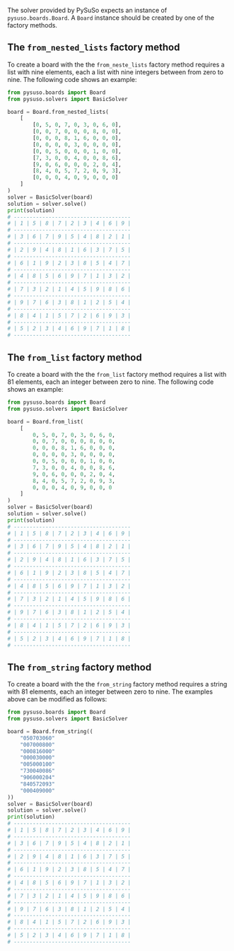 The solver provided by PySuSo expects an instance of `pysuso.boards.Board`. A `Board` instance should be created
by one of the factory methods.

## The `from_nested_lists` factory method

To create a board with the the  `from_neste_lists` factory method requires a list with nine elements,
each a list with nine integers between from zero to nine. The following code shows an example:

```py
from pysuso.boards import Board
from pysuso.solvers import BasicSolver

board = Board.from_nested_lists(
    [
        [0, 5, 0, 7, 0, 3, 0, 6, 0],
        [0, 0, 7, 0, 0, 0, 8, 0, 0],
        [0, 0, 0, 8, 1, 6, 0, 0, 0],
        [0, 0, 0, 0, 3, 0, 0, 0, 0],
        [0, 0, 5, 0, 0, 0, 1, 0, 0],
        [7, 3, 0, 0, 4, 0, 0, 8, 6],
        [9, 0, 6, 0, 0, 0, 2, 0, 4],
        [8, 4, 0, 5, 7, 2, 0, 9, 3],
        [0, 0, 0, 4, 0, 9, 0, 0, 0]
    ]
)
solver = BasicSolver(board)
solution = solver.solve()
print(solution)
# -------------------------------------
# | 1 | 5 | 8 | 7 | 2 | 3 | 4 | 6 | 9 |
# -------------------------------------
# | 3 | 6 | 7 | 9 | 5 | 4 | 8 | 2 | 1 |
# -------------------------------------
# | 2 | 9 | 4 | 8 | 1 | 6 | 3 | 7 | 5 |
# -------------------------------------
# | 6 | 1 | 9 | 2 | 3 | 8 | 5 | 4 | 7 |
# -------------------------------------
# | 4 | 8 | 5 | 6 | 9 | 7 | 1 | 3 | 2 |
# -------------------------------------
# | 7 | 3 | 2 | 1 | 4 | 5 | 9 | 8 | 6 |
# -------------------------------------
# | 9 | 7 | 6 | 3 | 8 | 1 | 2 | 5 | 4 |
# -------------------------------------
# | 8 | 4 | 1 | 5 | 7 | 2 | 6 | 9 | 3 |
# -------------------------------------
# | 5 | 2 | 3 | 4 | 6 | 9 | 7 | 1 | 8 |
# -------------------------------------
```

## The `from_list` factory method

To create a board with the the  `from_list` factory method requires a list with 81 elements,
each an integer between zero to nine. The following code shows an example:

```py
from pysuso.boards import Board
from pysuso.solvers import BasicSolver

board = Board.from_list(
    [
        0, 5, 0, 7, 0, 3, 0, 6, 0,
        0, 0, 7, 0, 0, 0, 8, 0, 0,
        0, 0, 0, 8, 1, 6, 0, 0, 0,
        0, 0, 0, 0, 3, 0, 0, 0, 0,
        0, 0, 5, 0, 0, 0, 1, 0, 0,
        7, 3, 0, 0, 4, 0, 0, 8, 6,
        9, 0, 6, 0, 0, 0, 2, 0, 4,
        8, 4, 0, 5, 7, 2, 0, 9, 3,
        0, 0, 0, 4, 0, 9, 0, 0, 0
    ]
)
solver = BasicSolver(board)
solution = solver.solve()
print(solution)
# -------------------------------------
# | 1 | 5 | 8 | 7 | 2 | 3 | 4 | 6 | 9 |
# -------------------------------------
# | 3 | 6 | 7 | 9 | 5 | 4 | 8 | 2 | 1 |
# -------------------------------------
# | 2 | 9 | 4 | 8 | 1 | 6 | 3 | 7 | 5 |
# -------------------------------------
# | 6 | 1 | 9 | 2 | 3 | 8 | 5 | 4 | 7 |
# -------------------------------------
# | 4 | 8 | 5 | 6 | 9 | 7 | 1 | 3 | 2 |
# -------------------------------------
# | 7 | 3 | 2 | 1 | 4 | 5 | 9 | 8 | 6 |
# -------------------------------------
# | 9 | 7 | 6 | 3 | 8 | 1 | 2 | 5 | 4 |
# -------------------------------------
# | 8 | 4 | 1 | 5 | 7 | 2 | 6 | 9 | 3 |
# -------------------------------------
# | 5 | 2 | 3 | 4 | 6 | 9 | 7 | 1 | 8 |
# -------------------------------------
```

## The `from_string` factory method

To create a board with the the  `from_string` factory method requires a string with 81 elements,
each an integer between zero to nine. The examples above can be modified as follows:

```py
from pysuso.boards import Board
from pysuso.solvers import BasicSolver

board = Board.from_string((
    "050703060"
    "007000800"
    "000816000"
    "000030000"
    "005000100"
    "730040086"
    "906000204"
    "840572093"
    "000409000"
))
solver = BasicSolver(board)
solution = solver.solve()
print(solution)
# -------------------------------------
# | 1 | 5 | 8 | 7 | 2 | 3 | 4 | 6 | 9 |
# -------------------------------------
# | 3 | 6 | 7 | 9 | 5 | 4 | 8 | 2 | 1 |
# -------------------------------------
# | 2 | 9 | 4 | 8 | 1 | 6 | 3 | 7 | 5 |
# -------------------------------------
# | 6 | 1 | 9 | 2 | 3 | 8 | 5 | 4 | 7 |
# -------------------------------------
# | 4 | 8 | 5 | 6 | 9 | 7 | 1 | 3 | 2 |
# -------------------------------------
# | 7 | 3 | 2 | 1 | 4 | 5 | 9 | 8 | 6 |
# -------------------------------------
# | 9 | 7 | 6 | 3 | 8 | 1 | 2 | 5 | 4 |
# -------------------------------------
# | 8 | 4 | 1 | 5 | 7 | 2 | 6 | 9 | 3 |
# -------------------------------------
# | 5 | 2 | 3 | 4 | 6 | 9 | 7 | 1 | 8 |
# -------------------------------------
```